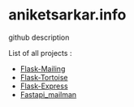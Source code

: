 # aniketsarkar.info
github description

List of all projects :

* [Flask-Mailing](github.com/marktennyson/flask-mailing)
* [Flask-Tortoise](github.com/marktennyson/flask-tortoise)
* [Flask-Express](github.com/marktennyson/flask-express)
* [Fastapi_mailman](github.com/marktennyson/fastapi-mailman)
